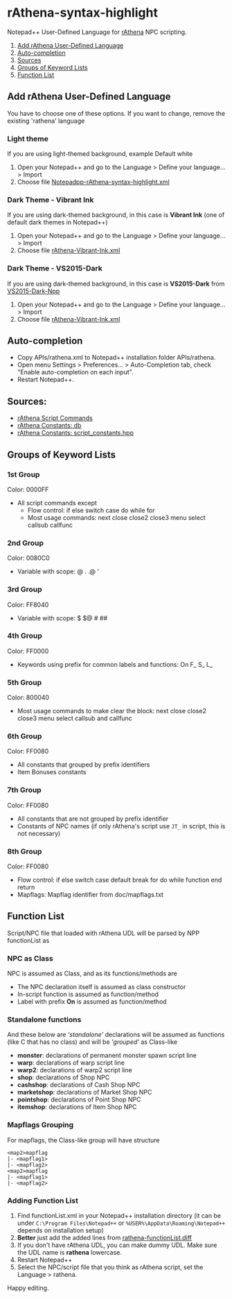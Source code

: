 # rAthena-syntax-highlight

Notepad++ User-Defined Language for [rAthena](https://github.com/rathena/rathena) NPC scripting.
1. [Add rAthena User-Defined Language](#add-rathena-user-defined-language)
2. [Auto-completion](#auto-completion)
3. [Sources](#sources)
4. [Groups of Keyword Lists](#groups-of-keyword-lists)
5. [Function List](#function-list)

## Add rAthena User-Defined Language
You have to choose one of these options. If you want to change, remove the existing 'rathena' language
### Light theme
If you are using light-themed background, example Default white
1. Open your Notepad++ and go to the Language > Define your language... > Import
2. Choose file [Notepadpp-rAthena-syntax-highlight.xml](https://github.com/cydh/rAthena-syntax-highlight/blob/cydh-devel/Notepadpp-rAthena-syntax-highlight.xml)

### Dark Theme - Vibrant Ink
If you are using dark-themed background, in this case is **Vibrant Ink** (one of default dark themes in Notepad++)
1. Open your Notepad++ and go to the Language > Define your language... > Import
2. Choose file [rAthena-Vibrant-Ink.xml](https://github.com/cydh/rAthena-syntax-highlight/blob/cydh-devel/rAthena-Vibrant-Ink.xml)

### Dark Theme - VS2015-Dark
If you are using dark-themed background, in this case is **VS2015-Dark** from [VS2015-Dark-Npp](https://github.com/Ludomancer/VS2015-Dark-Npp)
1. Open your Notepad++ and go to the Language > Define your language... > Import
2. Choose file [rAthena-Vibrant-Ink.xml](https://github.com/cydh/rAthena-syntax-highlight/blob/cydh-devel/rAthena-VS2015-Dark.xml)


## Auto-completion
 - Copy APIs/rathena.xml to Notepad++ installation folder APIs/rathena.
 - Open menu Settings > Preferences... > Auto-Completion tab, check "Enable auto-completion on each input".
 - Restart Notepad++.


## Sources:
 - [rAthena Script Commands](https://github.com/rathena/rathena/blob/1d88575f90b5f572cffba4a361f3028003008ffb/doc/script_commands.txt)
 - [rAthena Constants: db](https://github.com/rathena/rathena/blob/1d88575f90b5f572cffba4a361f3028003008ffb/db/const.txt)
 - [rAthena Constants: script_constants.hpp](https://github.com/rathena/rathena/blob/1d88575f90b5f572cffba4a361f3028003008ffb/src/map/script_constants.hpp)

## Groups of Keyword Lists
### 1st Group
Color: 0000FF
* All script commands except
  * Flow control: if else switch case do while for
  * Most usage commands: next close close2 close3 menu select callsub callfunc

### 2nd Group
Color: 0080C0
* Variable with scope: @ . .@ \'

### 3rd Group
Color: FF8040
* Variable with scope: $ $@ # ##

### 4th Group
Color: FF0000
* Keywords using prefix for common labels and functions: On F_ S_ L_

### 5th Group
Color: 800040
* Most usage commands to make clear the block: next close close2 close3 menu select callsub and callfunc

### 6th Group
Color: FF0080
* All constants that grouped by prefix identifiers
* Item Bonuses constants

### 7th Group
Color: FF0080
* All constants that are not grouped by prefix identifier
* Constants of NPC names (if only rAthena's script use `JT_` in script, this is not necessary)

### 8th Group
Color: FF0080
* Flow control: if else switch case default break for do while function end return
* Mapflags: Mapflag identifier from doc/mapflags.txt

## Function List
Script/NPC file that loaded with rAthena UDL will be parsed by NPP functionList as
### NPC as Class
NPC is assumed as Class, and as its functions/methods are
* The NPC declaration itself is assumed as class constructor
* In-script function is assumed as function/method
* Label with prefix **On** is assumed as function/method
### Standalone functions
And these below are *'standalone'* declarations will be assumed as functions (like C that has no class) and will be *'grouped'* as Class-like
* **monster**: declarations of permanent monster spawn script line
* **warp**: declarations of warp script line
* **warp2**: declarations of warp2 script line
* **shop**: declarations of Shop NPC
* **cashshop**: declarations of Cash Shop NPC
* **marketshop**: declarations of Market Shop NPC
* **pointshop**: declarations of Point Shop NPC
* **itemshop**: declarations of Item Shop NPC
### Mapflags Grouping
For mapflags, the Class-like group will have structure
```
<map2>mapflag
|- <mapflag1>
|- <mapflag2>
<map2>mapflag
|- <mapflag1>
|- <mapflag2>
```
### Adding Function List
1. Find functionList.xml in your Notepad++ installation directory (it can be under `C:\Program Files\Notepad++` or `%USER%\AppData\Roaming\Notepad++` depends on installation setup)
2. **Better** just add the added lines from [rathena-functionList.diff](https://github.com/cydh/rAthena-syntax-highlight/blob/cydh-devel/NPPFunctionList/rathena-functionList.diff)
3. If you don't have rAthena UDL, you can make dummy UDL. Make sure the UDL name is **rathena** lowercase.
4. Restart Notepad++
5. Select the NPC/script file that you think as rAthena script, set the Language > rathena.

Happy editing.
